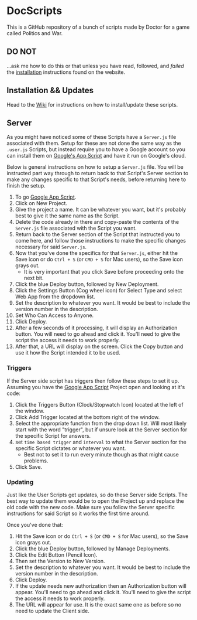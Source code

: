 # DocScripts

This is a GitHub repository of a bunch of scripts made by Doctor for a game called Politics and War.

## DO NOT

...ask me how to do this or that unless you have read, followed, and *failed* the [installation](https://docscripts.stagintin.com/#installation) instructions found on the website.

## Installation && Updates

Head to the [Wiki](https://github.com/BlackAsLight/DocScripts/wiki) for instructions on how to install/update these scripts.

## Server

As you might have noticed some of these Scripts have a `Server.js` file associated with them. Setup for these are not done the same way as the `.user.js` Scripts, but instead require you to have a Google account so you can install them on [Google's App Script](https://script.google.com/home) and have it run on Google's cloud.

Below is general instructions on how to setup a `Server.js` file. You will be instructed part way through to return back to that Script's Server section to make any changes specific to that Script's needs, before returning here to finish the setup.

1. To go [Google App Script](https://script.google.com/home).
2. Click on New Project.
3. Give the project a name. It can be whatever you want, but it's probably best to give it the same name as the Script.
4. Delete the code already in there and copy-paste the contents of the `Server.js` file associated with the Script you want.
5. Return back to the Server section of the Script that instructed you to come here, and follow those instructions to make the specific changes necessary for said `Server.js`.
6. Now that you've done the specifics for that `Server.js`, either hit the Save icon or do `Ctrl + S` (or `CMD + S` for Mac users), so the Save icon grays out.
   - It is very important that you click Save before proceeding onto the next bit.
7. Click the blue Deploy button, followed by New Deployment.
8. Click the Settings Button (Cog wheel icon) for Select Type and select Web App from the dropdown list.
9. Set the description to whatever you want. It would be best to include the version number in the description.
10. Set Who Can Access to Anyone.
11. Click Deploy.
14. After a few seconds of it processing, it will display an Authorization button. You will need to go ahead and click it. You'll need to give the script the access it needs to work properly.
15. After that, a URL will display on the screen. Click the Copy button and use it how the Script intended it to be used.

### Triggers

If the Server side script has triggers then follow these steps to set it up. Assuming you have the [Google App Script](https://script.google.com/home) Project open and looking at it's code:
1. Click the Triggers Button (Clock/Stopwatch Icon) located at the left of the window.
2. Click Add Trigger located at the bottom right of the window.
3. Select the appropriate function from the drop down list. Will most likely start with the word "trigger", but if unsure look at the Server section for the specific Script for answers.
4. set `time based trigger` and `interval` to what the Server section for the specific Script dictates or whatever you want.
   - Best not to set it to run every minute though as that might cause problems.
5. Click Save.

### Updating

Just like the User Scripts get updates, so do these Server side Scripts. The best way to update them would be to open the Project up and replace the old code with the new code. Make sure you follow the Server specific instructions for said Script so it works the first time around.

Once you've done that:
1. Hit the Save icon or do `Ctrl + S` (or `CMD + S` for Mac users), so the Save icon grays out.
2. Click the blue Deploy button, followed by Manage Deployments.
3. Click the Edit Button (Pencil Icon).
4. Then set the Version to New Version.
5. Set the description to whatever you want. It would be best to include the version number in the description.
6. Click Deploy.
7. If the update needs new authorization then an Authorization button will appear. You'll need to go ahead and click it. You'll need to give the script the access it needs to work properly.
8. The URL will appear for use. It is the exact same one as before so no need to update the Client side.
